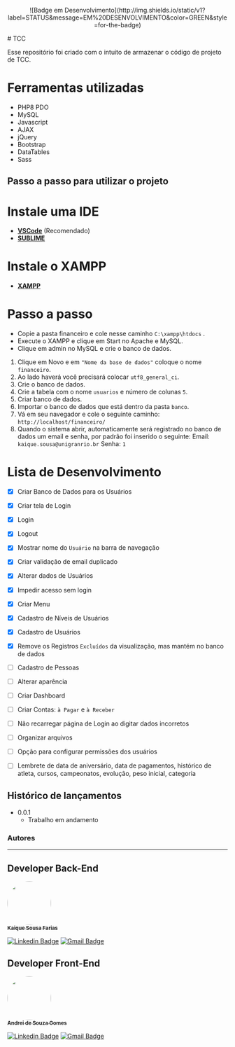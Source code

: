<p align="center">
![Badge em Desenvolvimento](http://img.shields.io/static/v1?label=STATUS&message=EM%20DESENVOLVIMENTO&color=GREEN&style=for-the-badge)
</p>
# TCC

Esse repositório foi criado com o intuito de armazenar o código de projeto de TCC.

# Ferramentas utilizadas

* PHP8 PDO
* MySQL
* Javascript
* AJAX
* jQuery
* Bootstrap
* DataTables
* Sass

## Passo a passo para utilizar o projeto

# **Instale uma IDE**

- [**VSCode**](https://code.visualstudio.com/assets/icons/download_blue.svg) (Recomendado)
- [**SUBLIME**](https://www.sublimetext.com/download_thanks?target=win-x64)

# **Instale o XAMPP**
- [**XAMPP**](https://downloadsapachefriends.global.ssl.fastly.net/8.1.6/xampp-windows-x64-8.1.6-0-VS16-installer.exe?from_af=true)

# **Passo a passo**
- Copie a pasta financeiro e cole nesse caminho `C:\xampp\htdocs` .
- Execute o XAMPP e clique em Start no Apache e MySQL.
- Clique em admin no MySQL e crie o banco de dados.
1. Clique em Novo e em `"Nome da base de dados"` coloque o nome `financeiro`.
2. Ao lado haverá você precisará colocar `utf8_general_ci`.
3. Crie o banco de dados.
4. Crie a tabela com o nome `usuarios` e número de colunas `5`.
5. Criar banco de dados.
6. Importar o banco de dados que está dentro da pasta `banco`.
7. Vá em seu navegador e cole o seguinte caminho: `http://localhost/financeiro/`
8. Quando o sistema abrir, automaticamente será registrado no banco de dados um email e senha, por padrão foi inserido o seguinte:
Email: `kaique.sousa@unigranrio.br`
Senha: `1`

# Lista de Desenvolvimento

- [X] Criar Banco de Dados para os Usuários
- [X] Criar tela de Login
- [X] Login
- [X] Logout
- [X] Mostrar nome do `Usuário` na barra de navegação
- [X] Criar validação de email duplicado
- [X] Alterar dados de Usuários
- [X] Impedir acesso sem login
- [X] Criar Menu
- [X] Cadastro de Níveis de Usuários
- [X] Cadastro de Usuários
- [X] Remove os Registros `Excluídos` da visualização, mas mantém no banco de dados
- [ ] Cadastro de Pessoas
- [ ] Alterar aparência
- [ ] Criar Dashboard
- [ ] Criar Contas: `à Pagar` e `à Receber`
- [ ] Não recarregar página de Login ao digitar dados incorretos
- [ ] Organizar arquivos
- [ ] Opção para configurar permissões dos usuários
- [ ] Lembrete de data de aniversário, data de pagamentos, histórico de atleta, cursos, campeonatos, evolução, peso inicial, categoria


## Histórico de lançamentos

* 0.0.1
    * Trabalho em andamento

### Autores
---

## Developer Back-End
<a href="https://www.linkedin.com/in/kaique-sousa-farias/">
 <img style="border-radius: 50%;" src="https://media-exp1.licdn.com/dms/image/C5603AQFdMc0dj1odkw/profile-displayphoto-shrink_200_200/0/1650305321449?e=1667433600&v=beta&t=zGGUhuC3aewW5-Z-BEr5msdP2mQ-lY_gdLnV-P_uD-I" width="100px;" alt=""/>
 <br />
 <sub><b>Kaique Sousa Farias</b></sub></a>

[![Linkedin Badge](https://img.shields.io/badge/-Kaique-blue?style=flat-square&logo=Linkedin&logoColor=white&link=https://www.linkedin.com/in/kaique-sousa-farias/)](https://www.linkedin.com/in/kaique-sousa-farias/) 
[![Gmail Badge](https://img.shields.io/badge/-kaique.sousa@unigranrio.br-c14438?style=flat-square&logo=Gmail&logoColor=white&link=mailto:kaique.sousa@unigranrio.br)](mailto:kaique.sousa@unigranrio.br)

## Developer Front-End

<a href="https://www.linkedin.com/in/andreisgomes/">
 <img style="border-radius: 50%;" src="https://media-exp1.licdn.com/dms/image/C4E03AQHoRSMjSzU6OA/profile-displayphoto-shrink_800_800/0/1609195556804?e=1667433600&v=beta&t=DenfZdCxsLsO2MpUzGE35IJ60DQbQ11SyO_nwXygLo4" width="100px;" alt=""/>
 <br />
 <sub><b>Andrei de Souza Gomes</b></sub></a>

[![Linkedin Badge](https://img.shields.io/badge/-Andrei-blue?style=flat-square&logo=Linkedin&logoColor=white&link=https://www.linkedin.com/in/andreisgomes/)](https://www.linkedin.com/in/andreisgomes/) 
[![Gmail Badge](https://img.shields.io/badge/-andrei.gomes@unigranrio.br-c14438?style=flat-square&logo=Gmail&logoColor=white&link=mailto:andrei.gomes@unigranrio.br)](mailto:andrei.gomes@unigranrio.br)

